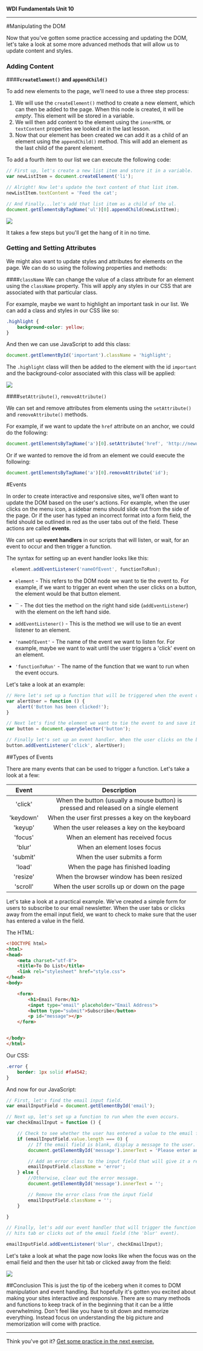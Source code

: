 **WDI Fundamentals Unit 10**

---
#Manipulating the DOM

Now that you've gotten some practice accessing and updating the DOM, let's take a look at some more advanced methods that will allow us to update content and styles.

### Adding Content
####**`createElement()` and `appendChild()`**

To add new elements to the page, we'll need to use a three step process:

1. We will use the `createElement()` method to create a new element, which can then be added to the page. When this node is created, it will be *empty*. This element will be stored in a variable.
2. We will then add content to the element using the `innerHTML` or `textContent` properties we looked at in the last lesson.
3. Now that our element has been created we can add it as a child of an element using the `appendChild()` method. This will add an element as the last child of the parent element.

To add a fourth item to our list we can execute the following code:

```js
// First up, let's create a new list item and store it in a variable.
var newListItem = document.createElement('li');

// Alright! Now let's update the text content of that list item.
newListItem.textContent = 'Feed the cat';

// And Finally...let's add that list item as a child of the ul.
document.getElementsByTagName('ul')[0].appendChild(newListItem);


```
![](/assets/chapter5/list.png)

It takes a few steps but you'll get the hang of it in no time.

### Getting and Setting Attributes

We might also want to update styles and attributes for elements on the page. We can do so using the following properties and methods:

####`className`
We can change the value of a class attribute for an element using the `className` property. This will apply any styles in our CSS that are associated with that particular class.

For example, maybe we want to highlight an important task in our list. We can add a class and styles in our CSS like so:

```css
.highlight {
	background-color: yellow;
}
```

And then we can use JavaScript to add this class:

```js
document.getElementById('important').className = 'highlight';

```

The `.highlight` class will then be added to the element with the id `important` and the background-color associated with this class will be applied:

![](/assets/chapter5/list2.png)

####`setAttribute()`, `removeAttribute()`

We can set and remove attributes from elements using the `setAttribute()` and `removeAttribute()` methods.

For example, if we want to update the `href` attribute on an anchor, we could do the following:

```js
document.getElementsByTagName('a')[0].setAttribute('href', 'http://newurl.com');

```

Or if we wanted to remove the id from an element we could execute the following:

```js
document.getElementsByTagName('a')[0].removeAttribute('id');

```


#Events

In order to create interactive and responsive sites, we'll often want to update the DOM based on the user's actions. For example, when the user clicks on the menu icon, a sidebar menu should slide out from the side of the page. Or if the user has typed an incorrect format into a form field, the field should be outlined in red as the user tabs out of the field. These actions are called **events**.

We can set up **event handlers** in our scripts that will listen, or wait, for an event to occur and then trigger a function.

The syntax for setting up an event handler looks like this:

```js
  element.addEventListener('nameOfEvent', functionToRun);
```
* `element` - This refers to the DOM node we want to tie the event to. For example, if we want to trigger an event when the user clicks on a button, the element would be that button element.

* `` - The dot ties the method on the right hand side (`addEventListener`) with the element on the left hand side.

* `addEventListener()` - This is the method we will use to tie an event listener to an element.

* `'nameOfEvent'` - The name of the event we want to listen for. For example, maybe we want to wait until the user triggers a 'click' event on an element.

* `'functionToRun'` - The name of the function that we want to run when the event occurs.

Let's take a look at an example:

```js
// Here let's set up a function that will be triggered when the event occurs.
var alertUser = function () {
	alert('Button has been clicked!');
}

// Next let's find the element we want to tie the event to and save it to a variable.
var button = document.querySelector('button');

// Finally let's set up an event handler. When the user clicks on the button, the alertUser function will run.
button.addEventListener('click', alertUser);

```

##Types of Events

There are many events that can be used to trigger a function. Let's take a look at a few:

|  Event      |  Description  |
|:-------:    |:-------:|
| 'click'      | When the button (usually a mouse button) is pressed and released on a single element  |
| 'keydown'     | When the user first presses a key on the keyboard  |
| 'keyup'   | When the user releases a key on the keyboard    |
| 'focus'     | When an element has received focus   |
| 'blur'     | When an element loses focus   |
| 'submit'   | When the user submits a form  |
| 'load'   | When the page has finished loading  |
| 'resize'      | When the browser window has been resized  |
| 'scroll'      | When the user scrolls up or down on the page |


Let's take a look at a practical example. We've created a simple form for users to subscribe to our email newsletter. When the user tabs or clicks away from the email input field, we want to check to make sure that the user has entered a value in the field.

The HTML:

```html
<!DOCTYPE html>
<html>
<head>
	<meta charset="utf-8">
	<title>To Do List</title>
	<link rel="stylesheet" href="style.css">
</head>
<body>

	<form>
		<h1>Email Form</h1>
		<input type="email" placeholder="Email Address">
		<button type="submit">Subscribe</button>
		<p id="message"></p>
	</form>


</body>
</html>

```

Our CSS:

```css
.error {
	border: 1px solid #fa4542;
}
```

And now for our JavaScript:

```js  
// First, let's find the email input field.
var emailInputField = document.getElementById('email');

// Next up, let's set up a function to run when the even occurs.
var checkEmailInput = function () {

	// Check to see whether the user has entered a value to the email field.
	if (emailInputField.value.length === 0) {
		// If the email field is blank, display a message to the user.
		document.getElementById('message').innerText = 'Please enter an email address.'

		// Add an error class to the input field that will give it a red border.
		emailInputField.className = 'error';
	} else {
		//Otherwise, clear out the error message.
		document.getElementById('message').innerText = '';

		// Remove the error class from the input field
		emailInputField.className = '';
	}

}

// Finally, let's add our event handler that will trigger the function when the user
// hits tab or clicks out of the email field (the 'blur' event).

emailInputField.addEventListener('blur', checkEmailInput);
```


Let's take a look at what the page now looks like when the focus was on the email field and then the user hit tab or clicked away from the field:

![](/assets/chapter5/form.png)

##Conclusion
This is just the tip of the iceberg when it comes to DOM manipulation and event handling. But hopefully it's gotten you excited about making your sites interactive and responsive. There are so many methods and functions to keep track of in the beginning that it can be a little overwhelming. Don't feel like you have to sit down and memorize everything. Instead focus on understanding the big picture and memorization will come with practice.


---

Think you've got it? [Get some practice in the next exercise.](11_exercise.md)
